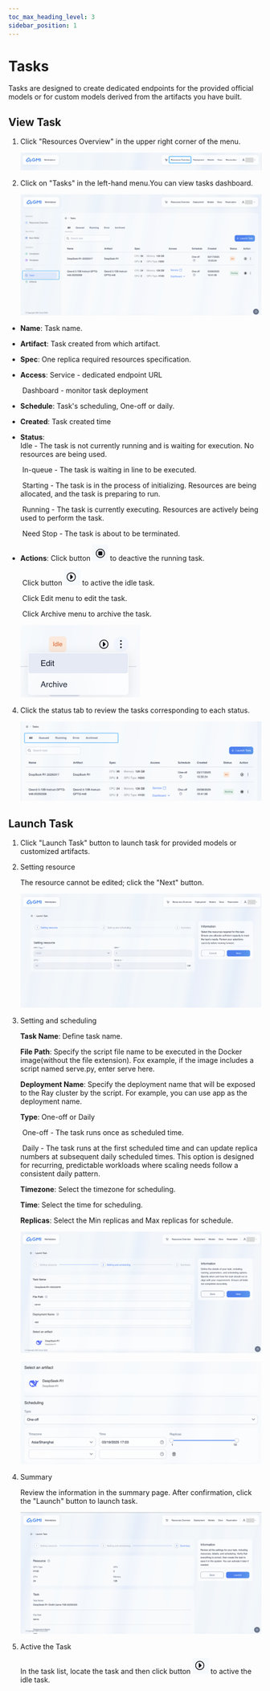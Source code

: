 ```yaml
---
toc_max_heading_level: 3
sidebar_position: 1
---
```


# Tasks
Tasks are designed to create dedicated endpoints for the provided official models or for custom models derived from the artifacts you have built.

## View Task
1. Click "Resources Overview" in the upper right corner of the menu.

   ![image-20250320142338452](/assets/image-20250320142338452.png)

2. Click on "Tasks" in the left-hand menu.You can view tasks dashboard.

   ![image-20250320142756262](/assets/image-20250320142756262.png)

- **Name**: Task name.

- **Artifact**: Task created from which artifact.

- **Spec**: One replica required resources specification. 

- **Access**: Service - dedicated endpoint URL

  ​        Dashboard - monitor task deployment

- **Schedule**: Task's scheduling, One-off or daily.

- **Created**: Task created time

- **Status**:  
  ​           Idle -  The task is not currently running and is waiting for execution. No resources are being used.

  ​           In-queue - The task is waiting in line to be executed. 

  ​           Starting - The task is in the process of initializing. Resources are being allocated, and the task is preparing to run.               

  ​           Running -  The task is currently executing. Resources are actively being used to perform the task.

  ​           Need Stop - The task is about to be terminated.

- **Actions**:  Click button <img src="/assets/image-20250320144748075.png" alt="image-20250320144748075" style="zoom:50%;" /> to deactive the running task.

  ​                 Click button <img src="/assets/image-20250320145006225.png" alt="image-20250320145006225" style="zoom:50%;" />  to active the idle task.

  ​                 Click Edit menu to edit the task.

  ​                 Click Archive menu to archive the task.

  ​                 <img src="/assets/image-20250320145128252.png" alt="image-20250320145128252" style="zoom:50%;" />

4. Click the status tab to review the tasks corresponding to each status.

   ![image-20250320145346198](/assets/image-20250320145346198.png)



## Launch Task

1. Click "Launch Task" button to launch task for provided models or customized artifacts.

2. Setting resource

   The resource cannot be edited; click the "Next" button.

   ![image-20250319164015889](/assets/image-20250319164015889.png)

3. Setting and scheduling

   **Task Name**: Define task name.

   **File Path**: Specify the script file name to be executed in the Docker image(without the file extension). Fox example, if the image includes a script named serve.py, enter serve here.

   **Deployment Name**: Specify the deployment name that will be exposed to the Ray cluster by the script. For example, you can use app as the deployment name.

   **Type**: One-off or Daily

   ​          One-off - The task runs once as scheduled time.

   ​          Daily - The task runs at the first scheduled time and can update replica numbers at subsequent daily scheduled times.           This option is designed for recurring, predictable workloads where scaling needs follow a consistent daily pattern.

   **Timezone**: Select the timezone for scheduling.

   **Time**: Select the time for scheduling.

   **Replicas**: Select the Min replicas and Max replicas for schedule.

   ![image-20250319164338359](/assets/image-20250319164338359.png)

   ![image-20250319165448700](/assets/image-20250319165448700.png)

4. Summary

   Review the information in the summary page.  After confirmation, click the "Launch" button to launch task. 

   ![image-20250320145850395](/assets/image-20250320145850395.png)

5. Active the Task

   In the task list, locate the task and then click button <img src="/assets/image-20250320145006225.png" alt="image-20250320145006225" style="zoom:50%;" />  to active the idle task.

   

   





 

 



